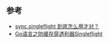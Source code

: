 


## 参考

- [sync.singleflight 到底怎么用才对？](https://www.cyningsun.com/01-11-2021/golang-concurrency-singleflight.html)
- [Go语言之防缓存穿透利器Singleflight](https://www.lixueduan.com/post/go/singleflight/)

